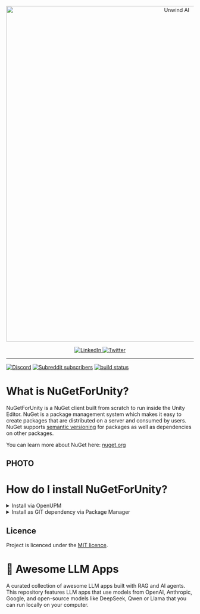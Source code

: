 <p align="center">
  <a href="http://www.theunwindai.com">
    <img src="https://github.com/user-attachments/assets/9ebbb44d-3d21-4280-b48b-45414b274f59" width="900px" alt="Unwind AI">
  </a>
</p>

<p align="center">
  <a href="https://www.linkedin.com/in/shubhamsaboo/">
    <img src="https://img.shields.io/badge/-Follow%20Shubham%20Saboo-blue?logo=linkedin&style=flat-square" alt="LinkedIn">
  </a>
  <a href="https://twitter.com/Saboo_Shubham_">
    <img src="https://img.shields.io/twitter/follow/Shubham_Saboo" alt="Twitter">
  </a>
</p>

<hr/>

[![Discord](https://img.shields.io/discord/1312302100125843476?logo=discord&label=discord)](https://glama.ai/mcp/discord)
[![Subreddit subscribers](https://img.shields.io/reddit/subreddit-subscribers/mcp?style=flat&logo=reddit&label=subreddit)](https://www.reddit.com/r/mcp/)
[![build status](https://img.shields.io/azure-devops/build/dnceng-public/public/17/main)](https://dev.azure.com/dnceng-public/public/_build?definitionId=17)

# What is NuGetForUnity?

NuGetForUnity is a NuGet client built from scratch to run inside the Unity Editor. NuGet is a package management system which makes it easy to create packages that are distributed on a server and consumed by users. NuGet supports [semantic versioning](http://semver.org/) for packages as well as dependencies on other packages.

You can learn more about NuGet here: [nuget.org](https://www.nuget.org/)

## PHOTO

# How do I install NuGetForUnity?

<details>
<summary>Install via OpenUPM</summary>
The package is available on the <a href="https://openupm.com/packages/com.github-glitchenzo.nugetforunity/">openupm</a> registry. So you can install it via openupm-cli or manually using a scoped registry see documentation at <a href="https://openupm.com/packages/com.github-glitchenzo.nugetforunity/">openupm</a>.

```
openupm add com.github-glitchenzo.nugetforunity
```

</details>

<details>
<summary>Install as GIT dependency via Package Manager</summary>

#### Unity 2019.3 or newer

1. Open Package Manager window (Window | Package Manager)
1. Click `+` button on the upper-left of a window, and select "Add package from git URL..."
1. Enter the following URL and click `Add` button

```
https://github.com/GlitchEnzo/NuGetForUnity.git?path=/src/NuGetForUnity
```

> **_NOTE:_** To install a concrete version you can specify the version by prepending #v{version} e.g. `#v2.0.0`. For more see [Unity UPM Documentation](https://docs.unity3d.com/Manual/upm-git.html).

#### Unity 2019.2 or earlier

1. Close Unity Editor
1. Open Packages/manifest.json by any Text editor
1. Insert the following line after `"dependencies": {`, and save the file.

    ```json
    "com.glitchenzo.nugetforunity": "https://github.com/GlitchEnzo/NuGetForUnity.git?path=/src/NuGetForUnity",
    ```

1. Reopen Unity project in Unity Editor

</details>


## Licence

Project is licenced under the [MIT licence](https://github.com/AvaloniaUI/Avalonia/blob/master/licence.md).


# 🌟 Awesome LLM Apps

A curated collection of awesome LLM apps built with RAG and AI agents. This repository features LLM apps that use models from OpenAI, Anthropic, Google, and open-source models like DeepSeek, Qwen or Llama that you can run locally on your computer.
